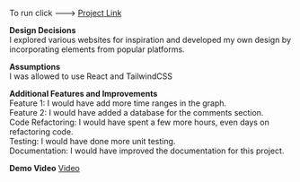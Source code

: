To run click ---> [Project Link](https://solana-charting-comments-lmvjbdf2l-michaelsatumbas-projects.vercel.app/) 

**Design Decisions**
<br>
I explored various websites for inspiration and developed my own design by incorporating elements from popular platforms.

**Assumptions**
<br>
I was allowed to use React and TailwindCSS

**Additional Features and Improvements**
<br>
Feature 1: I would have add more time ranges in the graph.<br>
Feature 2: I would have added a database for the comments section.<br>
Code Refactoring: I would have spent a few more hours, even days on refactoring code.<br>
Testing: I would have done more unit testing.<br>
Documentation: I would have improved the documentation for this project.<br>

**Demo Video**
[Video](https://youtu.be/O1ZJzfmyVUI)
